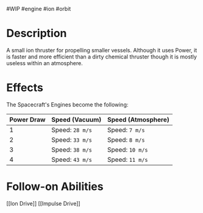 #WIP #engine #ion #orbit

# Description

A small ion thruster for propelling smaller vessels. Although it uses Power, it is faster and more efficient than a dirty chemical thruster though it is mostly useless within an atmosphere.

# Effects

The Spacecraft's Engines become the following:

| Power Draw | Speed (Vacuum) | Speed (Atmosphere) |
| -----------|----------------|--------------------|
| 1 | Speed: `28 m/s` | Speed: `7 m/s` |
| 2 | Speed: `33 m/s` | Speed: `8 m/s` |
| 3 | Speed: `38 m/s` | Speed: `10 m/s` |
| 4 | Speed: `43 m/s` | Speed: `11 m/s` |

# Follow-on Abilities

[[Ion Drive]]
[[Impulse Drive]]